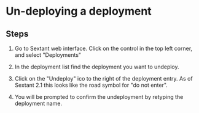 # Un-deploying a deployment

## Steps

1. Go to Sextant web interface.  Click on the control in the top left corner,
   and select "Deployments"

1. In the deployment list find the deployment you want to undeploy.

1. Click on the "Undeploy" ico to the right of the deployment entry.  As of
   Sextant 2.1 this looks like the road symbol for "do not enter".

1. You will be prompted to confirm the undeployment by retyping the deployment
   name.
